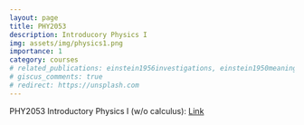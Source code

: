 ```yaml
---
layout: page
title: PHY2053
description: Introducory Physics I
img: assets/img/physics1.png
importance: 1
category: courses
# related_publications: einstein1956investigations, einstein1950meaning
# giscus_comments: true
# redirect: https://unsplash.com
---
```


PHY2053 Introductory Physics I (w/o calculus): <a href="https://uflorida-my.sharepoint.com/personal/roy_forestano_ufl_edu/_layouts/15/onedrive.aspx?id=%2Fpersonal%2Froy%5Fforestano%5Fufl%5Fedu%2FDocuments%2FTA%2F2023%5Ffall%5Fphy2053%5Fdisc&view=0">Link</a>